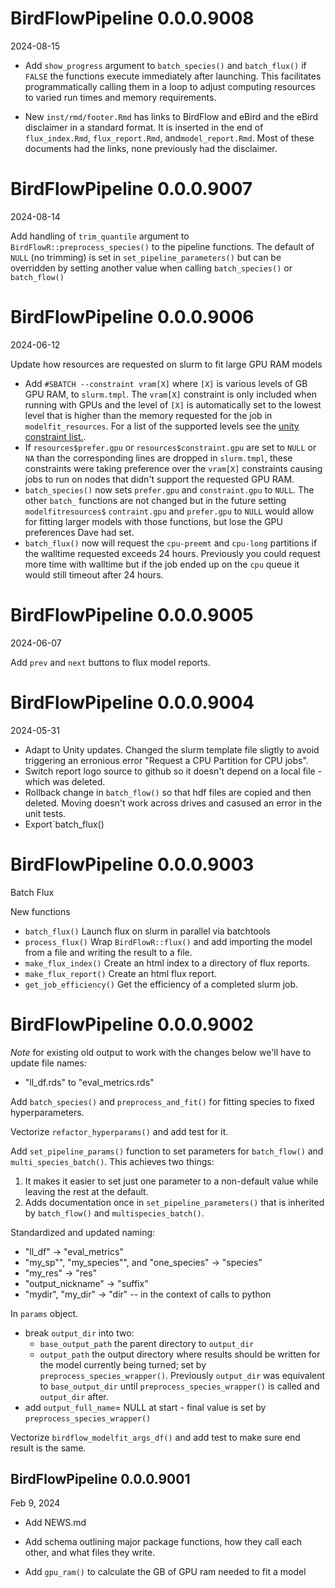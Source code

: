 # BirdFlowPipeline 0.0.0.9008
2024-08-15

* Add `show_progress` argument to `batch_species()` and `batch_flux()` if
`FALSE` the functions execute immediately after launching.  This facilitates
programmatically calling them in a loop to adjust computing resources to 
varied run times and memory requirements.

* New `inst/rmd/footer.Rmd` has links to BirdFlow and eBird and the
eBird disclaimer in a standard format.  It is inserted in the end of  
`flux_index.Rmd`, `flux_report.Rmd`, and`model_report.Rmd`.  Most of these
documents had the links, none previously had the disclaimer.  


# BirdFlowPipeline 0.0.0.9007
2024-08-14

Add handling of `trim_quantile` argument to `BirdFlowR::preprocess_species()` 
to the pipeline functions. The default of `NULL` (no trimming) is set in
`set_pipeline_parameters()` but can be overridden by setting another value
when calling `batch_species()` or `batch_flow()` 


# BirdFlowPipeline 0.0.0.9006
2024-06-12

Update how resources are requested on slurm to fit large GPU RAM models

* Add `#SBATCH --constraint vram[X]` where `[X]` is various levels of 
GB GPU RAM, to `slurm.tmpl`. 
The `vram[X]` constraint is only included when running with GPUs and the level of 
`[X]` is automatically set to the lowest level that is higher than the memory 
requested for the job in `modelfit_resources`. 
For a list of the supported levels see the 
[unity constraint list.](https://docs.unity.rc.umass.edu/documentation/cluster_specs/features/).
* If `resources$prefer.gpu` or `resources$constraint.gpu` are set to `NULL` or 
`NA` than the corresponding lines are dropped in `slurm.tmpl`, these constraints
were taking preference over the `vram[X]` constraints causing jobs to run
on nodes that didn't support the requested GPU RAM.
* `batch_species()` now sets `prefer.gpu` and `constraint.gpu` to `NULL`. 
The other `batch_` functions are not changed but in the future 
setting `modelfitresources$` `contraint.gpu` and `prefer.gpu` to `NULL` would 
allow for fitting larger models with those functions, but lose the GPU 
preferences Dave had set.
* `batch_flux()` now will  request the `cpu-preemt` and `cpu-long` partitions
if the walltime requested exceeds 24 hours. Previously you could request more
time with walltime but if the job ended up on the `cpu` queue it would still 
timeout after 24 hours. 


# BirdFlowPipeline 0.0.0.9005
2024-06-07

Add `prev` and `next` buttons to flux model reports.

# BirdFlowPipeline 0.0.0.9004
2024-05-31

* Adapt to Unity updates. Changed the slurm template file sligtly to avoid 
triggering an erronious error "Request a CPU Partition for CPU jobs".
* Switch report logo source to github so it doesn't depend on a local file - 
which was deleted. 
* Rollback change in `batch_flow()` so that hdf files are copied and then 
deleted.  Moving doesn't work across drives and casused an error in the unit
tests.
* Export`batch_flux()

# BirdFlowPipeline 0.0.0.9003
Batch Flux

New functions
* `batch_flux()`  Launch flux on slurm in parallel via batchtools
* `process_flux()` Wrap `BirdFlowR::flux()` and add importing the 
 model from a file and writing the result to a file.
* `make_flux_index()`  Create an html index to a directory of flux reports.
* `make_flux_report()` Create an html flux report.  
* `get_job_efficiency()` Get the efficiency of a completed slurm job.

# BirdFlowPipeline 0.0.0.9002

*Note* for existing old output to work with the changes below we'll have to 
update file names:   
  * "ll_df.rds" to "eval_metrics.rds"
  
Add `batch_species()` and `preprocess_and_fit()` for fitting species to fixed
hyperparameters. 

Vectorize `refactor_hyperparams()` and add test for it.

Add `set_pipeline_params()` function to set parameters for `batch_flow()` and
`multi_species_batch()`. This achieves two things:
  1. It makes it easier to set just one parameter to a non-default value while
  leaving the rest at the default.
  2. Adds documentation once in `set_pipeline_parameters()` that
  is inherited by `batch_flow()` and `multispecies_batch()`.

Standardized and updated naming: 
* "ll_df" -> "eval_metrics"
* "my_sp"", "my_species"", and "one_species" -> "species"
* "my_res" -> "res"
* "output_nickname" -> "suffix"
* "mydir", "my_dir" -> "dir" -- in the context of calls to python

In `params` object.
* break `output_dir` into two:
  *  `base_output_path` the parent directory to `output_dir`
  * `output_path` the output directory where results should be written for the 
  model currently being turned; set by `preprocess_species_wrapper()`.
  Previously `output_dir` was equivalent to `base_output_dir` until 
  `preprocess_species_wrapper()` is called and `output_dir` after.
* add `output_full_name`= NULL at start - final value is set by 
  `preprocess_species_wrapper()`

Vectorize  `birdflow_modelfit_args_df()` and add test to make sure end result
is the same. 


## BirdFlowPipeline 0.0.0.9001
Feb 9, 2024

* Add NEWS.md
* Add schema outlining major package functions, how they call each other,
and what files they write.

* Add `gpu_ram()` to calculate the GB of GPU ram needed to fit a model



